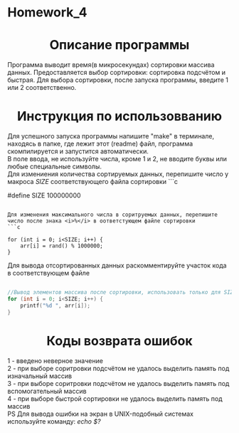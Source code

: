 # Homework_4
<h1 align="center">Описание программы</h1>
Программа выводит время(в микросекундах) сортировки массива данных. Предоставляется выбор сортировки: сортировка подсчётом и быстрая. Для выбора сортировки, после запуска программы, введите 1 или 2 соответственно.
<h1 align="center">Инструкция по использовванию</h1>
Для успешного запуска программы напишите "make" в терминале, находясь в папке, где лежит этот (readme) файл, программа скомпилируется и запустится автоматически.<br>
В поле ввода, не используйте числа, кроме 1 и 2, не вводите буквы или любые специальные символы.<br>
Для измениения количества сортируемых данных, перепишите число у макроса <i>SIZE</i> соответствующего файла сортировки
```c

#define SIZE 100000000

```

Для изменения максимального числа в соритруемых данных, перепишите число после знака <i>%</i> в оответстующем файле сортировки
```c

for (int i = 0; i<SIZE; i++) {
    arr[i] = rand() % 1000000;
}

```

Для вывода отсортированных данных раскомментируйте участок кода в соответствующем файле

```c

//Вывод элементов массива после сортировки, использовать только для SIZE < 50
for (int i = 0; i<SIZE; i++) {
    printf("%d ", arr[i]);
}

```

<h1 align="center">Коды возврата ошибок</h1>
1 - введено неверное значение<br>
2 - при выборе соритровки подсчётом не удалось выделить память под изначальный массив<br>
3 - при выборе соритровки подсчётом не удалось выделить память под вспомогательный массив<br>
4 - при выборе быстрой сортировки не удалось выделить память под массив<br>
PS Для вывода ошибки на экран в UNIX-подобный системах используйте команду: <i>echo $?</i>